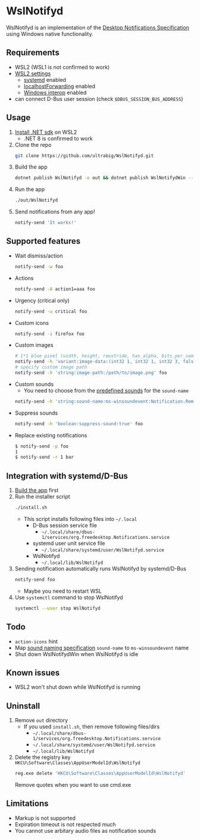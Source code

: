 # WslNotifyd

WslNotifyd is an implementation of the [Desktop Notifications Specification](https://specifications.freedesktop.org/notification-spec/notification-spec-latest.html) using Windows native functionality.

## Requirements
- WSL2 (WSL1 is not confirmed to work)
- [WSL2 settings](https://learn.microsoft.com/en-us/windows/wsl/wsl-config)
    - [systemd](https://learn.microsoft.com/en-us/windows/wsl/wsl-config#systemd-support) enabled
    - [localhostForwarding](https://learn.microsoft.com/en-us/windows/wsl/wsl-config#main-wsl-settings) enabled
    - [Windows interop](https://learn.microsoft.com/en-us/windows/wsl/wsl-config#interop-settings) enabled
- can connect D-Bus user session (check `$DBUS_SESSION_BUS_ADDRESS`)

## Usage

1. [Install .NET sdk](https://learn.microsoft.com/en-us/dotnet/core/install/linux) on WSL2
    - .NET 8 is confirmed to work
2. Clone the repo
    ```sh
    git clone https://github.com/ultrabig/WslNotifyd.git
    ```
3. Build the app
    ```sh
    dotnet publish WslNotifyd -o out && dotnet publish WslNotifydWin --runtime win-x64 -o out/WslNotifydWin --self-contained
    ```
4. Run the app
    ```sh
    ./out/WslNotifyd
    ```
5. Send notifications from any app!
    ```sh
    notify-send 'It works!'
    ```

## Supported features

- Wait dismiss/action
    ```sh
    notify-send -w foo
    ```
- Actions
    ```sh
    notify-send -A action1=aaa foo
    ```
- Urgency (critical only)
    ```sh
    notify-send -u critical foo
    ```
- Custom icons
    ```sh
    notify-send -i firefox foo
    ```
- Custom images
    ```sh
    # 1*1 blue pixel (width, height, rowstride, has_alpha, bits_per_sample, channels, rgb data array)
    notify-send -h 'variant:image-data:(int32 1, int32 1, int32 3, false, int32 8, int32 3, [byte 0, 0, 255])' foo
    # specify custom image path
    notify-send -h 'string:image-path:/path/to/image.png' foo
    ```
- Custom sounds
    - You need to choose from the [predefined sounds](https://learn.microsoft.com/en-us/uwp/schemas/tiles/toastschema/element-audio) for the `sound-name`
    ```sh
    notify-send -h 'string:sound-name:ms-winsoundevent:Notification.Reminder' foo
    ```
- Suppress sounds
    ```sh
    notify-send -h 'boolean:suppress-sound:true' foo
    ```
- Replace existing notifications
    ```sh
    $ notify-send -p foo
    1
    $ notify-send -r 1 bar
    ```

## Integration with systemd/D-Bus

1. [Build the app](#usage) first
2. Run the installer script
    ```sh
    ./install.sh
    ```
    - This script installs following files into `~/.local`
        - D-Bus session service file
            - `~/.local/share/dbus-1/services/org.freedesktop.Notifications.service`
        - systemd user unit service file
            - `~/.local/share/systemd/user/WslNotifyd.service`
        - WslNotifyd
            - `~/.local/lib/WslNotifyd`
3. Sending notification automatically runs WslNotifyd by systemd/D-Bus
    ```sh
    notify-send foo
    ```
    - Maybe you need to restart WSL
4. Use `systemctl` command to stop WslNotifyd
    ```sh
    systemctl --user stop WslNotifyd
    ```

## Todo
- `action-icons` hint
- Map [sound naming specification](https://specifications.freedesktop.org/sound-naming-spec/sound-naming-spec-latest.html) `sound-name` to `ms-winsoundevent` name
- Shut down WslNotifydWin when WsiNotifyd is idle

## Known issues
- WSL2 won't shut down while WslNotifyd is running

## Uninstall

1. Remove `out` directory
    - If you used `install.sh`, then remove following files/dirs
        - `~/.local/share/dbus-1/services/org.freedesktop.Notifications.service`
        - `~/.local/share/systemd/user/WslNotifyd.service`
        - `~/.local/lib/WslNotifyd`
2. Delete the registry key `HKCU\Software\Classes\AppUserModelId\WslNotifyd`
    ```sh
    reg.exe delete 'HKCU\Software\Classes\AppUserModelId\WslNotifyd'
    ```
    Remove quotes when you want to use cmd.exe

## Limitations

- Markup is not supported
- Expiration timeout is not respected much
- You cannot use arbitary audio files as notification sounds
